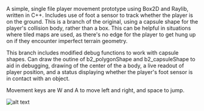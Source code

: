 A simple, single file player movement prototype using Box2D and Raylib, written in C++. Includes use of foot a sensor to track whether the player is on the ground. This is a branch of the original, using a capsule shape for the player's collision body, rather than a box. This can be helpful in situations where tiled maps are used, as there's no edge for the player to get hung up on if they encounter imperfect terrain geometry. 

This branch includes modified debug functions to work with capsule shapes. Can draw the outine of b2_polygonShape and b2_capsuleShape to aid in debugging, drawing of the center of the a body, a live readout of player position, and a status displaying whether the player's foot sensor is in contact with an object.

Movement keys are W and A to move left and right, and space to jump.

![alt text](https://github.com/DirgeWuff/Box2DPlayerMovement/blob/CapsuleBody/Images/Screenshot%202025-06-27%20at%204.01.38%E2%80%AFAM.png "Box2DPlayerMovement (capsule body) in action")
